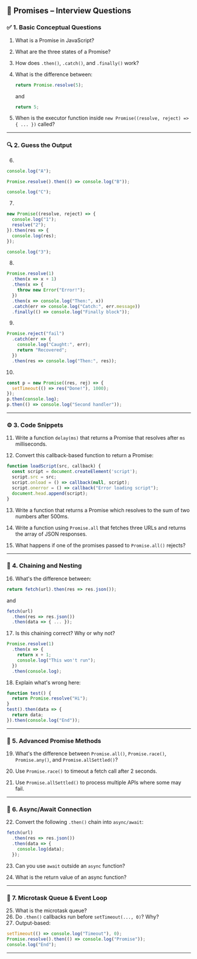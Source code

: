 
## 🔹 Promises – Interview Questions

### ✅ **1. Basic Conceptual Questions**

1. What is a Promise in JavaScript?
2. What are the three states of a Promise?
3. How does `.then()`, `.catch()`, and `.finally()` work?
4. What is the difference between:

   ```js
   return Promise.resolve(5);
   ```

   and

   ```js
   return 5;
   ```
5. When is the executor function inside `new Promise((resolve, reject) => { ... })` called?

---

### 🔍 **2. Guess the Output**

6.

```js
console.log("A");

Promise.resolve().then(() => console.log("B"));

console.log("C");
```

7.

```js
new Promise((resolve, reject) => {
  console.log("1");
  resolve("2");
}).then(res => {
  console.log(res);
});

console.log("3");
```

8.

```js
Promise.resolve(1)
  .then(x => x + 1)
  .then(x => {
    throw new Error("Error!");
  })
  .then(x => console.log("Then:", x))
  .catch(err => console.log("Catch:", err.message))
  .finally(() => console.log("Finally block"));
```

9.

```js
Promise.reject("fail")
  .catch(err => {
    console.log("Caught:", err);
    return "Recovered";
  })
  .then(res => console.log("Then:", res));
```

10.

```js
const p = new Promise((res, rej) => {
  setTimeout(() => res("Done!"), 1000);
});
p.then(console.log);
p.then(() => console.log("Second handler"));
```

---

### ⚙️ **3. Code Snippets**

11. Write a function `delay(ms)` that returns a Promise that resolves after `ms` milliseconds.

12. Convert this callback-based function to return a Promise:

```js
function loadScript(src, callback) {
  const script = document.createElement('script');
  script.src = src;
  script.onload = () => callback(null, script);
  script.onerror = () => callback("Error loading script");
  document.head.append(script);
}
```

13. Write a function that returns a Promise which resolves to the sum of two numbers after 500ms.

14. Write a function using `Promise.all` that fetches three URLs and returns the array of JSON responses.

15. What happens if one of the promises passed to `Promise.all()` rejects?

---

### 🔄 **4. Chaining and Nesting**

16. What's the difference between:

```js
return fetch(url).then(res => res.json());
```

and

```js
fetch(url)
  .then(res => res.json())
  .then(data => { ... });
```

17. Is this chaining correct? Why or why not?

```js
Promise.resolve(1)
  .then(x => {
    return x + 1;
    console.log("This won't run");
  })
  .then(console.log);
```

18. Explain what's wrong here:

```js
function test() {
  return Promise.resolve("Hi");
}
test().then(data => {
  return data;
}).then(console.log("End"));
```

---

### 🧠 **5. Advanced Promise Methods**

19. What's the difference between `Promise.all()`, `Promise.race()`, `Promise.any()`, and `Promise.allSettled()`?

20. Use `Promise.race()` to timeout a fetch call after 2 seconds.

21. Use `Promise.allSettled()` to process multiple APIs where some may fail.

---

### 🔂 **6. Async/Await Connection**

22. Convert the following `.then()` chain into `async/await`:

```js
fetch(url)
  .then(res => res.json())
  .then(data => {
    console.log(data);
  });
```

23. Can you use `await` outside an `async` function?

24. What is the return value of an async function?

---

### 🧵 **7. Microtask Queue & Event Loop**

25. What is the microtask queue?
26. Do `.then()` callbacks run before `setTimeout(..., 0)`? Why?
27. Output-based:

```js
setTimeout(() => console.log("Timeout"), 0);
Promise.resolve().then(() => console.log("Promise"));
console.log("End");
```

---

